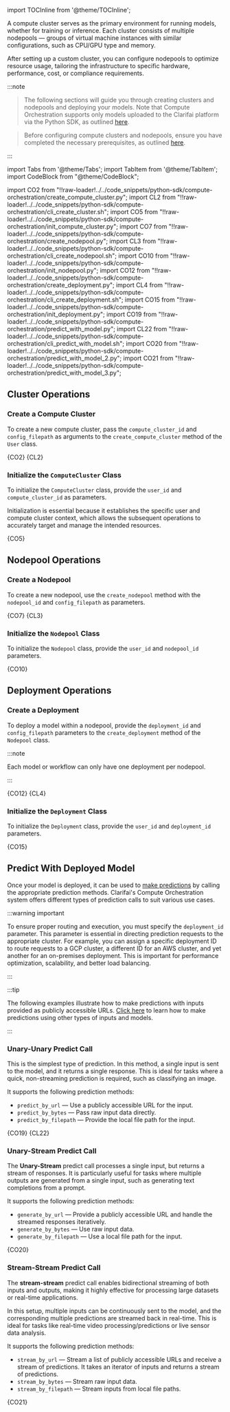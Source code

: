 
import TOCInline from '@theme/TOCInline';


<div className="toc-inline">
  <TOCInline toc={toc} maxHeadingLevel={2}  
  />
</div>

A compute cluster serves as the primary environment for running models, whether for training or inference. Each cluster consists of multiple nodepools — groups of virtual machine instances with similar configurations, such as CPU/GPU type and memory.

After setting up a custom cluster, you can configure nodepools to optimize resource usage, tailoring the infrastructure to specific hardware, performance, cost, or compliance requirements.

:::note

> The following sections will guide you through creating clusters and nodepools and deploying your models. Note that Compute Orchestration supports only models uploaded to the Clarifai platform via the Python SDK, as outlined [here](model-upload.md).

> Before configuring compute clusters and nodepools, ensure you have completed the necessary prerequisites, as outlined [here](README.mdx#prerequisites).

:::

import Tabs from '@theme/Tabs';
import TabItem from '@theme/TabItem';
import CodeBlock from "@theme/CodeBlock";

import CO2 from "!!raw-loader!../../code_snippets/python-sdk/compute-orchestration/create_compute_cluster.py";
import CL2 from "!!raw-loader!../../code_snippets/python-sdk/compute-orchestration/cli_create_cluster.sh";
import CO5 from "!!raw-loader!../../code_snippets/python-sdk/compute-orchestration/init_compute_cluster.py";
import CO7 from "!!raw-loader!../../code_snippets/python-sdk/compute-orchestration/create_nodepool.py";
import CL3 from "!!raw-loader!../../code_snippets/python-sdk/compute-orchestration/cli_create_nodepool.sh";
import CO10 from "!!raw-loader!../../code_snippets/python-sdk/compute-orchestration/init_nodepool.py";
import CO12 from "!!raw-loader!../../code_snippets/python-sdk/compute-orchestration/create_deployment.py";
import CL4 from "!!raw-loader!../../code_snippets/python-sdk/compute-orchestration/cli_create_deployment.sh";
import CO15 from "!!raw-loader!../../code_snippets/python-sdk/compute-orchestration/init_deployment.py";
import CO19 from "!!raw-loader!../../code_snippets/python-sdk/compute-orchestration/predict_with_model.py";
import CL22 from "!!raw-loader!../../code_snippets/python-sdk/compute-orchestration/cli_predict_with_model.sh";
import CO20 from "!!raw-loader!../../code_snippets/python-sdk/compute-orchestration/predict_with_model_2.py";
import CO21 from "!!raw-loader!../../code_snippets/python-sdk/compute-orchestration/predict_with_model_3.py";


## Cluster Operations

### Create a Compute Cluster

To create a new compute cluster, pass the `compute_cluster_id` and `config_filepath` as arguments to the `create_compute_cluster` method of the `User` class.

<Tabs>
<TabItem value="python" label="Python">
    <CodeBlock className="language-python">{CO2}</CodeBlock>
</TabItem>
<TabItem value="bash" label="Bash">
    <CodeBlock className="language-yaml">{CL2}</CodeBlock>
</TabItem>
</Tabs>


### Initialize the `ComputeCluster` Class

To initialize the `ComputeCluster` class, provide the `user_id` and `compute_cluster_id` as parameters. 

Initialization is essential because it establishes the specific user and compute cluster context, which allows the subsequent operations to accurately target and manage the intended resources.

<Tabs>
<TabItem value="python" label="Python">
    <CodeBlock className="language-python">{CO5}</CodeBlock>
</TabItem>
</Tabs>


## Nodepool Operations

### Create a Nodepool

To create a new nodepool, use the `create_nodepool` method with the `nodepool_id` and `config_filepath` as parameters.

<Tabs>
<TabItem value="python" label="Python">
    <CodeBlock className="language-python">{CO7}</CodeBlock>
</TabItem>
<TabItem value="bash" label="Bash">
    <CodeBlock className="language-yaml">{CL3}</CodeBlock>
</TabItem>
</Tabs>


### Initialize the `Nodepool` Class

To initialize the `Nodepool` class, provide the `user_id` and `nodepool_id` parameters. 

<Tabs>
<TabItem value="python" label="Python">
    <CodeBlock className="language-python">{CO10}</CodeBlock>
</TabItem>
</Tabs>

## Deployment Operations

### Create a Deployment

To deploy a model within a nodepool, provide the `deployment_id` and `config_filepath` parameters to the `create_deployment` method of the `Nodepool` class.

:::note

Each model or workflow can only have one deployment per nodepool.

:::

<Tabs>
<TabItem value="python" label="Python">
    <CodeBlock className="language-python">{CO12}</CodeBlock>
</TabItem>
<TabItem value="bash" label="Bash">
    <CodeBlock className="language-yaml">{CL4}</CodeBlock>
</TabItem>
</Tabs>


### Initialize the `Deployment` Class

To initialize the `Deployment` class, provide the `user_id` and `deployment_id` parameters. 

<Tabs>
<TabItem value="python" label="Python">
    <CodeBlock className="language-python">{CO15}</CodeBlock>
</TabItem>
</Tabs>



## Predict With Deployed Model

Once your model is deployed, it can be used to [make predictions](https://github.com/Clarifai/examples/tree/main/models/model_upload#model-prediction) by calling the appropriate prediction methods. Clarifai's Compute Orchestration system offers different types of prediction calls to suit various use cases.

:::warning important

To ensure proper routing and execution, you must specify the `deployment_id` parameter. This parameter is essential in directing prediction requests to the appropriate cluster. For example, you can assign a specific deployment ID to route requests to a GCP cluster, a different ID for an AWS cluster, and yet another for an on-premises deployment. This is important for performance optimization, scalability, and better load balancing. 

:::

:::tip

The following examples illustrate how to make predictions with inputs provided as publicly accessible URLs. [Click here](https://docs.clarifai.com/sdk/Inference-from-AI-Models/) to learn how to make predictions using other types of inputs and models. 

:::

### Unary-Unary Predict Call

This is the simplest type of prediction. In this method, a single input is sent to the model, and it returns a single response. This is ideal for tasks where a quick, non-streaming prediction is required, such as classifying an image.

It supports the following prediction methods:

- `predict_by_url`  — Use a publicly accessible URL for the input.
- `predict_by_bytes` — Pass raw input data directly.
- `predict_by_filepath` — Provide the local file path for the input. 

<Tabs>
<TabItem value="python" label="Python">
    <CodeBlock className="language-python">{CO19}</CodeBlock>
</TabItem>
<TabItem value="bash" label="Bash">
    <CodeBlock className="language-yaml">{CL22}</CodeBlock>
</TabItem>
</Tabs>

### Unary-Stream Predict Call 

The **Unary-Stream** predict call processes a single input, but returns a stream of responses. It is particularly useful for tasks where multiple outputs are generated from a single input, such as generating text completions from a prompt.

It supports the following prediction methods:

- `generate_by_url`  — Provide a publicly accessible URL and handle the streamed responses iteratively.
- `generate_by_bytes` — Use raw input data.
- `generate_by_filepath` — Use a local file path for the input.

<Tabs>
<TabItem value="python" label="Python">
    <CodeBlock className="language-python">{CO20}</CodeBlock>
</TabItem>
</Tabs>

###  Stream-Stream Predict Call 

The **stream-stream** predict call enables bidirectional streaming of both inputs and outputs, making it highly effective for processing large datasets or real-time applications.

In this setup, multiple inputs can be continuously sent to the model, and the corresponding multiple predictions are streamed back in real-time. This is ideal for tasks like real-time video processing/predictions or live sensor data analysis.

It supports the following prediction methods:

- `stream_by_url` — Stream a list of publicly accessible URLs and receive a stream of predictions. It takes an iterator of inputs and returns a stream of predictions.
- `stream_by_bytes` — Stream raw input data.
- `stream_by_filepath` — Stream inputs from local file paths.

<Tabs>
<TabItem value="python" label="Python">
    <CodeBlock className="language-python">{CO21}</CodeBlock>
</TabItem>
</Tabs>
